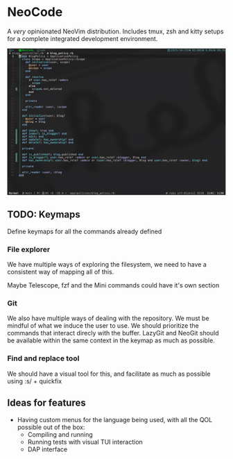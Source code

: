 # NeoCode
A *very* opinionated NeoVim distribution.
Includes tmux, zsh and kitty setups for a complete integrated development environment.

![Alpha](https://raw.githubusercontent.com/rperre/NeoCode/refs/heads/main/assets/screenshots/furst.png)
## TODO: Keymaps
Define keymaps for all the commands already defined

### File explorer
We have multiple ways of exploring the filesystem, we need to have
a consistent way of mapping all of this.

Maybe Telescope, fzf and the Mini commands could have it's own section

### Git
We also have multiple ways of dealing with the repository. We must be mindful
of what we induce the user to use. We should prioritize the commands that 
interact direcly with the buffer. LazyGit and NeoGit should be available within
the same context in the keymap as much as possible.

### Find and replace tool
We should have a visual tool for this, and facilitate as much as possible using :s/ + quickfix

## Ideas for features
- Having custom menus for the language being used, with all the QOL possible out of the box:
    - Compiling and running
    - Running tests with visual TUI interaction
    - DAP interface

